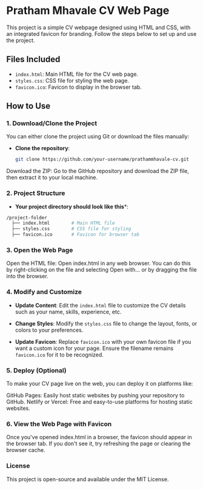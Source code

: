# Pratham Mhavale CV Web Page

This project is a simple CV webpage designed using HTML and CSS, with an integrated favicon for branding. Follow the steps below to set up and use the project.

## Files Included

- `index.html`: Main HTML file for the CV web page.
- `styles.css`: CSS file for styling the web page.
- `favicon.ico`: Favicon to display in the browser tab.

## How to Use

### 1. Download/Clone the Project

You can either clone the project using Git or download the files manually:

- **Clone the repository**:
  ```bash
  git clone https://github.com/your-username/prathammhavale-cv.git
Download the ZIP: Go to the GitHub repository and download the ZIP file, then extract it to your local machine.

### 2. Project Structure
- **Your project directory should look like this***:
```bash
/project-folder
  ├── index.html        # Main HTML file
  ├── styles.css        # CSS file for styling
  ├── favicon.ico       # Favicon for browser tab
```
### 3. Open the Web Page
Open the HTML file: Open index.html in any web browser. You can do this by right-clicking on the file and selecting Open with... or by dragging the file into the browser.

### 4. Modify and Customize
- **Update Content**: Edit the `index.html` file to customize the CV details such as your name, skills, experience, etc.

- **Change Styles**: Modify the `styles.css` file to change the layout, fonts, or colors to your preferences.

- **Update Favicon**: Replace `favicon.ico` with your own favicon file if you want a custom icon for your page. Ensure the filename remains `favicon.ico` for it to be recognized.

### 5. Deploy (Optional)
To make your CV page live on the web, you can deploy it on platforms like:

GitHub Pages: Easily host static websites by pushing your repository to GitHub.
Netlify or Vercel: Free and easy-to-use platforms for hosting static websites.

### 6. View the Web Page with Favicon
Once you've opened index.html in a browser, the favicon should appear in the browser tab. If you don't see it, try refreshing the page or clearing the browser cache.

### License
This project is open-source and available under the MIT License.

